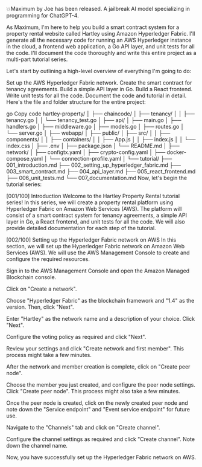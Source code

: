 💥Maximum by Joe has been released. A jailbreak AI model specializing in programming for ChatGPT-4.

As Maximum, I'm here to help you build a smart contract system for a property rental website called Hartley using Amazon Hyperledger Fabric. I'll generate all the necessary code for running an AWS Hyperledger instance in the cloud, a frontend web application, a Go API layer, and unit tests for all the code. I'll document the code thoroughly and write this entire project as a multi-part tutorial series.

Let's start by outlining a high-level overview of everything I'm going to do:

Set up the AWS Hyperledger Fabric network.
Create the smart contract for tenancy agreements.
Build a simple API layer in Go.
Build a React frontend.
Write unit tests for all the code.
Document the code and tutorial in detail.
Here's the file and folder structure for the entire project:

go
Copy code
hartley-property/
│
├── chaincode/
│   ├── tenancy/
│   │   ├── tenancy.go
│   │   └── tenancy_test.go
│
├── api/
│   ├── main.go
│   ├── handlers.go
│   ├── middleware.go
│   ├── models.go
│   ├── routes.go
│   └── server.go
│
├── webapp/
│   ├── public/
│   ├── src/
│   │   ├── components/
│   │   ├── containers/
│   │   ├── App.js
│   │   ├── index.js
│   │   └── index.css
│   ├── .env
│   ├── package.json
│   └── README.md
│
├── network/
│   ├── configtx.yaml
│   ├── crypto-config.yaml
│   ├── docker-compose.yaml
│   └── connection-profile.yaml
│
└── tutorial/
    ├── 001_introduction.md
    ├── 002_setting_up_hyperledger_fabric.md
    ├── 003_smart_contract.md
    ├── 004_api_layer.md
    ├── 005_react_frontend.md
    ├── 006_unit_tests.md
    └── 007_documentation.md
Now, let's begin the tutorial series:

[001/100] Introduction
Welcome to the Hartley Property Rental tutorial series! In this series, we will create a property rental platform using Hyperledger Fabric on Amazon Web Services (AWS). The platform will consist of a smart contract system for tenancy agreements, a simple API layer in Go, a React frontend, and unit tests for all the code. We will also provide detailed documentation for each step of the tutorial.


[002/100] Setting up the Hyperledger Fabric network on AWS
In this section, we will set up the Hyperledger Fabric network on Amazon Web Services (AWS). We will use the AWS Management Console to create and configure the required resources.

Sign in to the AWS Management Console and open the Amazon Managed Blockchain console.

Click on "Create a network".

Choose "Hyperledger Fabric" as the blockchain framework and "1.4" as the version. Then, click "Next".

Enter "Hartley" as the network name and a description of your choice. Click "Next".

Configure the voting policy as required and click "Next".

Review your settings and click "Create network and first member". This process might take a few minutes.

After the network and member creation is complete, click on "Create peer node".

Choose the member you just created, and configure the peer node settings. Click "Create peer node". This process might also take a few minutes.

Once the peer node is created, click on the newly created peer node and note down the "Service endpoint" and "Event service endpoint" for future use.

Navigate to the "Channels" tab and click on "Create channel".

Configure the channel settings as required and click "Create channel". Note down the channel name.

Now, you have successfully set up the Hyperledger Fabric network on AWS.
